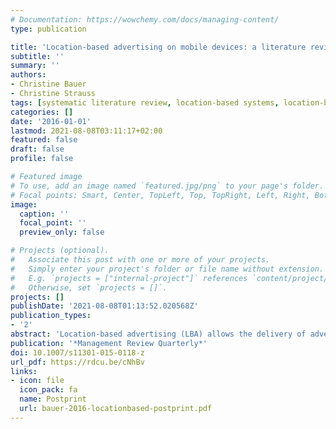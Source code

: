```yaml
---
# Documentation: https://wowchemy.com/docs/managing-content/
type: publication

title: 'Location-based advertising on mobile devices: a literature review and analysis'
subtitle: ''
summary: ''
authors:
- Christine Bauer
- Christine Strauss
tags: [systematic literature review, location-based systems, location-based advertising, location-based marketing, mobile advertising, advertising, context adaptivity, targeted advertising]
categories: []
date: '2016-01-01'
lastmod: 2021-08-08T03:11:17+02:00
featured: false
draft: false
profile: false

# Featured image
# To use, add an image named `featured.jpg/png` to your page's folder.
# Focal points: Smart, Center, TopLeft, Top, TopRight, Left, Right, BottomLeft, Bottom, BottomRight.
image:
  caption: ''
  focal_point: ''
  preview_only: false

# Projects (optional).
#   Associate this post with one or more of your projects.
#   Simply enter your project's folder or file name without extension.
#   E.g. `projects = ["internal-project"]` references `content/project/deep-learning/index.md`.
#   Otherwise, set `projects = []`.
projects: []
publishDate: '2021-08-08T01:13:52.020568Z'
publication_types:
- '2'
abstract: 'Location-based advertising (LBA) allows the delivery of advertising messages to consumers in places that are known for their particular high and positive advertising effect. While LBA is recognized for static roadside billboards and the Web, LBA can now be found on mobile devices. This mobile advertising adds valuable opportunities for companies: It allows consumers to be addressed (i) individually, (ii) based on their current location, and (iii) dynamically in real-time; furthermore, (iv) content may be replaced quickly by remote access. Accordingly, within the mobile marketing domain, LBA on mobile devices turns over a new leaf. This young research field is interdisciplinary at its core and marketing and technical experts expect major impetus. To contribute to this growing field, we systematically analyze and evaluate existing literature in the field of LBA on mobile devices, and present the results of six analyses. By building bridges between the involved disciplines, we present existing research in a condensed, concise and evaluating form which will support researchers in orienting for future research in the field. Furthermore, we pinpoint selected “white spots” in research and draw attention to promising areas for future research and directions of future development trends.'
publication: '*Management Review Quarterly*'
doi: 10.1007/s11301-015-0118-z
url_pdf: https://rdcu.be/cNhBv
links: 
- icon: file
  icon_pack: fa
  name: Postprint
  url: bauer-2016-locationbased-postprint.pdf
---
```

